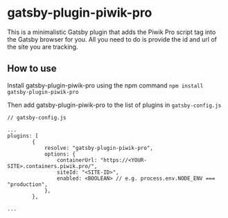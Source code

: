 # gatsby-plugin-piwik-pro

This is a minimalistic Gatsby plugin that adds the Piwik Pro script tag into the Gatsby browser for you. All you need to do is provide the id and url of the site you are tracking.

## How to use

Install gatsby-plugin-piwik-pro using the npm command
`npm install gatsby-plugin-piwik-pro`

Then add gatsby-plugin-piwik-pro to the list of plugins in `gatsby-config.js`

```
// gatsby-config.js

...
plugins: [
        {
            resolve: "gatsby-plugin-piwik-pro",
            options: {
                containerUrl: "https://<YOUR-SITE>.containers.piwik.pro/",
                siteId: "<SITE-ID>",
                enabled: <BOOLEAN> // e.g. process.env.NODE_ENV === "production",
            },
        },

...
```
